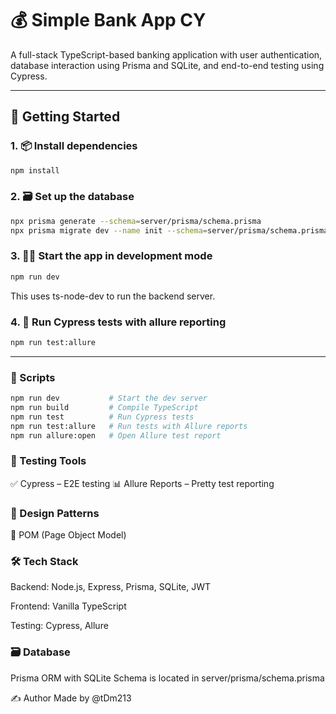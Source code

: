 
# 💰 Simple Bank App CY

A full-stack TypeScript-based banking application with user authentication, database interaction using Prisma and SQLite, and end-to-end testing using Cypress.

---

## 🚀 Getting Started

### 1. 📦 Install dependencies

```bash 
npm install
```
### 2. 🗃️ Set up the database
```bash 
npx prisma generate --schema=server/prisma/schema.prisma
npx prisma migrate dev --name init --schema=server/prisma/schema.prisma
```
### 3.  🧑‍💻 Start the app in development mode
```bash 
npm run dev
```
This uses ts-node-dev to run the backend server.
### 4.  🧪 Run Cypress tests with allure reporting
```bash 
npm run test:allure
```
----
### 🔧 Scripts
```bash 
npm run dev           # Start the dev server
npm run build         # Compile TypeScript
npm run test          # Run Cypress tests
npm run test:allure   # Run tests with Allure reports
npm run allure:open   # Open Allure test report
```
### 🧪 Testing Tools
✅ Cypress – E2E testing
📊 Allure Reports – Pretty test reporting

### 🧪 Design Patterns
📃 POM (Page Object Model)

### 🛠️ Tech Stack
Backend: Node.js, Express, Prisma, SQLite, JWT

Frontend: Vanilla TypeScript

Testing: Cypress, Allure

### 🗃️ Database
Prisma ORM with SQLite
Schema is located in server/prisma/schema.prisma

✍️ Author
Made by @tDm213
